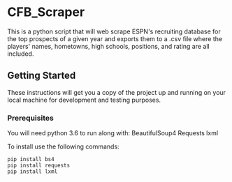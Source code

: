# CFB_Scraper
This is a python script that will web scrape ESPN's recruiting database for the top prospects of a given year and exports them to a .csv file where the players' names, hometowns, high schools, positions, and rating are all included.

## Getting Started

These instructions will get you a copy of the project up and running on your local machine for development and testing purposes.

### Prerequisites

You will need python 3.6 to run along with:
BeautifulSoup4
Requests
lxml

To install use the following commands:

```
pip install bs4
pip install requests
pip install lxml
```
